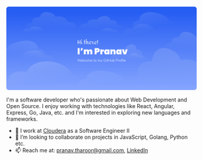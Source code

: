 

<!--
**pranavtharoor/pranavtharoor** is a ✨ _special_ ✨ repository because its `README.md` (this file) appears on your GitHub profile.

Here are some ideas to get you started:

- 🔭 I’m currently working on ...
- 🌱 I’m currently learning ...
- 👯 I’m looking to collaborate on ...
- 🤔 I’m looking for help with ...
- 💬 Ask me about ...
- 📫 How to reach me: ...
- 😄 Pronouns: ...
- ⚡ Fun fact: ...
-->

![Hi, there! I'm Pranav](https://github.com/pranavtharoor/pranavtharoor/blob/master/greeting.svg?raw=true)

I'm a software developer who's passionate about Web Development and Open Source. I enjoy working with technologies like React, Angular, Express, Go, Java, etc. and I'm interested in exploring new languages and frameworks.

- 🔭 I work at [Cloudera](https://www.cloudera.com/) as a Software Engineer II
- 👯 I’m looking to collaborate on projects in JavaScript, Golang, Python etc.
- 📫 Reach me at: pranav.tharoor@gmail.com, [LinkedIn](https://linkedin.com/in/pranavtharoor)

<br/>

<!--![Check out a few of the projects I've worked on](https://github.com/pranavtharoor/pranavtharoor/blob/master/footer-text.svg?raw=true)-->

<!--![](https://github.com/pranavtharoor/pranavtharoor/blob/master/arrow.gif?raw=true)-->
